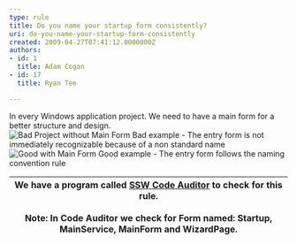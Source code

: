 ```yaml
---
type: rule
title: Do you name your startup form consistently?
uri: do-you-name-your-startup-form-consistently
created: 2009-04-27T07:41:12.0000000Z
authors:
- id: 1
  title: Adam Cogan
- id: 17
  title: Ryan Tee

---
```


 In every Windows application project. We need to have a main form for a better structure and design. <br> ![Bad Project without Main Form](/SoftwareDevelopment/RulesToBetterDotNETProjects/PublishingImages/BadMainForm.gif) Bad example - The entry form is not immediately recognizable because of a non standard name ![Good with Main Form](/SoftwareDevelopment/RulesToBetterDotNETProjects/PublishingImages/GoodMainForm.gif) Good example - The entry form follows the naming convention rule 

| We have a program called [SSW Code Auditor](http&#58;//www.ssw.com.au/ssw/CodeAuditor/Default.aspx#VBMainForm) to check for this rule.<br>            <br>Note: In Code Auditor we check for Form named: Startup, MainService, MainForm and WizardPage. |
| --- |


